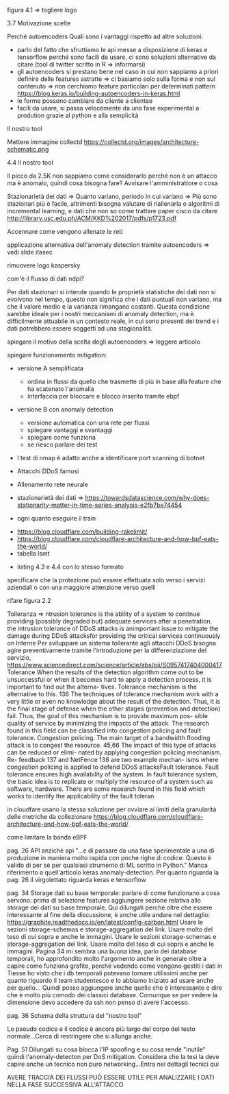 <!-- aggiungere una sezione Tesi in collaborazione con Tiesse spa: -->

<!-- <!-
- Scrivo quello dell'abstractafd
lavoro svolto in collaborazione e in parte in presenza presso l'azienda spa di Ivrea -->

<!-- Sezione in cui parlo di cui fa Tiesse spa
- presento azienda
- location e sedi distaccate
- parlare della collaborazione con il poli => sempre in collaborazione per ricerca e sviluppo in particolare negli ultimi anni con un focus sugli aspetti di sicurezza e analisi dati di rete e non solo hw => prendere spunto anche dal sito
- prendere ispirazione dalla slide tiesse di itasec -->

<!-- TITOLO TESI => Anomaly detection per il rilevamento di attacchi DDoS o trovarne altri -->


<!-- il mio tool => cambiare nome -->


<!-- fare stare esempi di codice in una pagina -->

figura 4.1 => togliere logo


<!-- 

Sistem anti-DDoS: stato dell'arte
Anomaly Detection: stato dell'arte -->



3.7 Motivazione scelte

Perché autoencoders
Quali sono i vantaggi rispetto ad altre soluzioni:

- parlo del fatto che sfruttiamo le api messe a disposizione di keras e tensorflow perché sono facili da usare, ci sono soluzioni alternative da citare (tool di twitter scritto in R => informarsi)
- gli autoencoders si prestano bene nel caso in cui non sappiamo a priori definire delle features astratte => ci basiamo solo sulla forma e non sul contenuto => non cerchiamo feature particolari per determinati  pattern https://blog.keras.io/building-autoencoders-in-keras.html
- le forme possono cambiare da cliente a clientee
- facili da usare, si passa velocemente da una fase experimental a prodution grazie al python e alla semplicità

Il nostro tool

<!-- Metologia per collezione dei dati:
- Metodo classico: modulo kernel
- eBPF: trattato successivamente

Mettere immagine netfilter in orizzontale
Per l'impossibilità di introdurre i syn su un router in produzione, ma abbiamo fatto un  -->

Mettere immagine collectd https://collectd.org/images/architecture-schematic.png

<!-- Gestione dati: parlo della raccolta dati, cosa è stato fatto: raccolta features più granulari oltre che il syn rate, come è stato fatto netfilter/modulo kernel(soluzione classica) e rimando alla capitolo 5 per una discussione più approfondita.
Discussione su perché non è stato usato e limite dell'accelleratore hardware non è stato reso ancora compatibile, quindi l'accelleratore dovrebbe essere disabilitato.
Solo i primi pacchetti del flusso passano dal kernel e poi passano dal fast path, solo in caso di pesanti modifiche hw e software possono essere analizzati.
Dove è stato usato e dove no e perché non è stato usato per i test. -->

4.4 Il nostro tool


Il picco da 2.5K non sappiamo come considerarlo perché non è un attacco ma è anomalo, quindi cosa bisogna fare? Avvisare l'amministrattore o cosa


Stazionarietà dei dati => Quanto variano, periodo in cui variano => Più sono stazionari più è facile, altrimenti bisogna valutare di riallenarla o algoritmi di incremental learning, e dati che non so come trattare
paper cisco da citare
http://library.usc.edu.ph/ACM/KKD%202017/pdfs/p1723.pdf

<!-- Giustificare il margine -->

<!-- Scrivere che le reti neurali non sono facili da padroneggiare a 360° => sono sistemi non lineari decisamente complessi con risultati abbastanza imprevedibili -->

Accennare come vengono allenate le reti

<!-- Il focus non è solo sulle reti, per la produzione si può lavorare meglio per trovare la rete ottima -->

applicazione alternativa dell'anomaly detection tramite autoencoders => vedi slide itasec


rimuovere logo kaspersky 
<!-- e diritti tiesse -->

com'è il flusso di dati ndpi?
<!-- 
Nella caso in cui si vogliano aggiungere dei software per monitorare questi servizi esisto solitamente tre soluzioni: la prima e la più complicata è quella di fare aggiungere il codice all'interno del kernel linux, ma bisogna avere le giuste motivazionie e passeranno anni prima della distribuzione, la seconda è quella di creare un modulo kernel personalizzato da integrare, questo potrebbe portare a vulnerabilità blbla, la terza la esporeremo succesivamente.

%Todo: Cercare articolo dove ne parla

La prima versione del nostro software è stata sviluppata scrivendo un modulo kernel che utilizzasse netfilter. Questa soluzione è la strada tradizionalmente usata nel mondo Linux e in Tiesse per l'implementazione delle proprie personalizzazioni nei prodotti. -->




<!-- conclusioni anomaly detection -->

Per dati stazionari si intende quando le proprietà statistiche dei dati non si evolvono nel tempo, questo non significa che i dati puntuali non variano, ma che il valore medio e la varianza rimangano costanti. Questa condizione sarebbe ideale per i nostri meccanismi di anomaly detection, ma è difficilmente attuabile in un contesto reale, in cui sono presenti dei trend e i dati potrebbero essere soggetti ad una stagionalità.


spiegare il motivo della scelta degli autoencoders => leggere articolo

spiegare funzionamento mitigation:

- versione A semplificata
  - ordina in flussi da quello che trasmette di più in base alla feature che ha scatenato l'anomalia
  - interfaccia per bloccare e blocco inserito tramite ebpf
- versione B con anomaly detection
  - versione automatica con una rete per flussi
  - spiegare vantaggi e svantaggi
  - spiegare come funziona
  - se riesco parlare dei test


- l test di nmap è adatto anche a identificare port scanning di botnet
- Attacchi DDoS famosi
- Allenamento rete neurale
- stazionarietà dei dati => https://towardsdatascience.com/why-does-stationarity-matter-in-time-series-analysis-e2fb7be74454
- ogni quanto eseguire il train
<!-- - esempi soluzioni anti ddos distibuite -->
- https://blog.cloudflare.com/building-rakelimit/
- https://blog.cloudflare.com/cloudflare-architecture-and-how-bpf-eats-the-world/
- tabella lsmt
<!-- - immagini ricostruzioni -->
- listing 4.3 e 4.4 con lo stesso formato

<!-- Still dangerous to block/modify traffic belonging to
mission-critical apps without human intervention -->

specificare che la protezione può essere effettuata solo verso i servizi aziendali o con una maggiore attenzione verso quelli

rifare figura 2.2

<!-- conclusioni => 
Gli attacchi informatici nelle reti business sono sempre più pericolosi a causa della sempre maggiore dipendenza delle aziende dai sistemi informatici, per questo motivo il problema di un singolo distaccamento non deve creare malfunzionamenti all'intera azienda.
parlo dell'architettura e dei vantaggi dati
Un sistema con filtraggio distribuito come quello da noi proposto permette di non intasare il centro della rete, ma cerca di limitare i problemi direttamente nei CPE.
La soluzione da noi proposta permette di usare l'infrastruttura già esistente e permette di essere facilmente modellata per il monitoraggio di servizi specifici.
parlo della scelta del sistema per rilevare gli attacchi, gli attacchi DDoS tendenzialmente creano delle grandi differenze nel traffico dati, per questo motivo abbiamo adottato un meccanismo basato sul riconoscimento delle anomalie.
Lavorando su dei dati aggregati nella prima fase il sistema è in grado di ottenere migliori prestazioni rispetto ai sistemi signature-based, i quali devono analizzare ogni flusso e ha il vantaggio di non dovere effettuare aggiornamenti delle regole per riconoscere nuovi attacchi, ma solamente dei nuovi allenamenti del modello, in caso di traffico non stazionario.
Inoltre per i successivi allenamenti della rete si sarà a conoscenza degli intervalli di tempo in cui si sono verificate delle anomalie e se saranno confermate da un amministratore di rete, quei dati potranno essere esclusi e si continuerà a considerarli anomali.
Il sistema mirando al riconoscimento di anomalie generiche potrà essere facilmente esteso per riconoscimento di altre tipologie di attacchi.
 e degli autoencoders, tramite i quali analizziamo informazioni quantitative riguardo al traffico, il sistema è paragonabile ad altri sistemi di anomaly detection. Un sistema di a
Se il traffico generato da un attacco non scatena anomalie, potrà essere facilmente tollerato dalla rete senza creare disservizi.
In presenza di anomalia possiamo decidere il comportamento da tenere in base alla criticità del servizio protetto, ma in ogni caso l'amministratore di rete si troverà molto aiutato nel prendere le decisioni. -->
<!-- 
 Aggregare il traffico di tutte le sedi, per avere una panoramica ancora maggiore in caso di attacchi a basso low rate (vedi capitolo x) non riconosciuti.

  -->

Tolleranza => ntrusion tolerance is the ability of a system to continue providing (possibly degraded but) adequate services after a penetration.  the  intrusion  tolerance  of  DDoS  attacks  is  an﻿important issue to mitigate the damage during DDoS attacksfor providing the critical services continuously on Interne Per sviluppare un sistema tollerante agli attacchi DDoS bisogna agire preventivamente tramite l'introduzione per la differenziazione del servizio, 
https://www.sciencedirect.com/science/article/abs/pii/S0957417404000417
Tolerance
When the results of the detection algorithm come out to
be unsuccessful or when it becomes hard to apply a
detection process, it is important to find out the alterna-
tives. Tolerance mechanism is the alternative to this. 136
The techniques of tolerance mechanism work with a
very little or even no knowledge about the result of the
detection. Thus, it is the final stage of defense when
the other stages (prevention and detection) fail. Thus,
the goal of this mechanism is to provide maximum pos-
sible quality of service by minimizing the impacts of the
attack. The research found in this field can be classified
into congestion policing and fault tolerance.
Congestion policing. The main target of a bandwidth
flooding attack is to congest the resource. 45,66 The
impact of this type of attacks can be reduced or elimi-
nated by applying congestion policing mechanism. Re-
feedback 137 and NetFence 138 are two example mechan-
isms where congestion policing is applied to defend
DDoS attacksFault tolerance. Fault tolerance ensures high availability
of the system. In fault tolerance system, the basic idea
is to replicate or multiply the resource of a system such
as software, hardware. There are some research found
in this field which works to identify the applicability of
the fault toleran


in cloudfare usano la stessa soluzione per ovviare ai limiti della granularità delle metriche da collezionare https://blog.cloudflare.com/cloudflare-architecture-and-how-bpf-eats-the-world/


come limitare la banda eBPF 


pag. 26
API anzichè api
"...e di passare da una fase sperimentale a una di produzione in maniera molto rapida con poche righe di codice. Questo è valido di per sè per qualsiasi strumento di ML scritto in Python."
Manca riferimento a quell'articolo keras anomaly-detection.
Per quanto riguarda la pag. 26 il virgolettato riguarda keras e tensorflow


pag. 34
Storage dati su base temporale: parlare di come funzionano a cosa servono: prima di selezione features aggiungere sezione relativa allo storage dei dati su base temporale. Qui dilungati perché oltre che essere interessante al fine della discussione, è anche utile andare nel dettaglio:
https://graphite.readthedocs.io/en/latest/config-carbon.html
Usare le sezioni storage-schemas e storage-aggregation del link. Usare molto del teso di cui sopra e anche le immagini. Usare le sezioni storage-schemas e storage-aggregation del link. Usare molto del teso di cui sopra e anche le immagini.
Pagina 34 mi sembra una buona idea, parlo dei database temporali, ho approfondito molto l'argomento anche in generale oltre a capire come funziona grafite, perché vedendo come vengono gestiti i dati in Tiesse ho visto che i db temporali potevano tornare utilissimi anche per quanto riguardo il team studentesco e lo abbiamo iniziato ad usare anche per quello... Quindi posso aggiungere anche quello che è interessante e dire che è molto più comodo dei classici database. Comunque se per vedere la dimensione devo accedere da ssh non penso di avere l'accesso.


<!-- pag. 35
Acceleratore HW, parla di più! Spiega in generale come e cosa accelerano, indipendentemente dalla tecnologia Tiesse! Inoltre sei sicuro che questa sia la giusta sezione? Non è meglio parlarne quando descrivi il modulo Netfilter?
Non si capisce bene qual'è il problema con cui ti sei dovuto scontrare! Perché collectd va bene e il tuo modulo custom no? A cosa serviva il tuo modulo custom per quanto concerne le feauture??
Siccome l'impostazione della tesi è posata sul DoS, fai un ragionamento e una discussione delle feature legate ai DoS !!
Per quanto riguarda collectd in realtà non è difficile capire come mai funziona anche con l'acceleratore HW, il motivo è che collectd semplicemente legge dei contatori da file
Ma non c'è bisogno, se noti le metriche che raccogliamo noi non sono sul traffico specifico
L'unico intorto pesante fu su ndpi che Ivano lo modificò per farlo funzionare con l'acceleratore e qui basta che citi che Tiesse ha modificato l'ndpi per le metriche applicative
tutte le altre metriche n nriguarda il traffico specificoIl throughput sono i contatori delle interfacce che vengono aggiornati dal firmware delle NIC se non sbaglio; Il numero di connessioni necessità solamente del primo pacchettoE così via, comunque nella wiki di collectd qualcosa si trova riguardo ai pluginTutte queste cose scrivile, insomma fai una sorta di narrazione; va bene che la fai nella sezione featuresMa contestualizza bene cosa centra l'acceleratore con le metriche
Sì ma poi dilungati anche sui plguin collectd che usiamo noi se può servir
Ok grazie, vedo di sistemare, magari illustro il problema: ci servono ulteriori features per avere un anomaly detection più specifico verso le specifiche applicazioni. Poi dico come si potrebbe fare, ma illustro il problema dell'accelleratore hardware e di perché è un casino farlo, parlando di come mai ndpi e collectd non hanno quel problema -->

pag. 36
Schema della struttura del "nostro tool"

Lo pseudo codice e il codice è ancora più largo del corpo del testo normale...Cerca di restringere che si allunga anche.


Pag. 51
Dilungati su cosa blocca l'IP spoofing e su cosa rende "inutile" quindi l'anomaly-detecton per DoS mitigation. Considera che la tesi la deve capire anche un tecnico non puro networking...Entra nei dettagli tecnici qui





AVERE TRACCIA DEI FLUSSI PUÒ ESSERE UTILE PER ANALIZZARE I DATI NELLA FASE SUCCESSIVA ALL'ATTACCO
